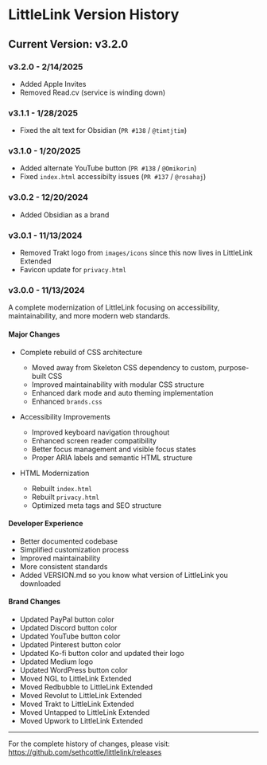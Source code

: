 # LittleLink Version History

## Current Version: v3.2.0

### v3.2.0 - 2/14/2025
- Added Apple Invites
- Removed Read.cv (service is winding down)

### v3.1.1 - 1/28/2025
- Fixed the alt text for Obsidian (`PR #138` / `@timtjtim`)
  
### v3.1.0 - 1/20/2025
- Added alternate YouTube button (`PR #138` / `@Omikorin`)
- Fixed `index.html` accessibilty issues (`PR #137` / `@rosahaj`)

### v3.0.2 - 12/20/2024
- Added Obsidian as a brand

### v3.0.1 - 11/13/2024
- Removed Trakt logo from `images/icons` since this now lives in LittleLink Extended
- Favicon update for `privacy.html`

### v3.0.0 - 11/13/2024
A complete modernization of LittleLink focusing on accessibility, maintainability, and more modern web standards.

#### Major Changes
- Complete rebuild of CSS architecture
  - Moved away from Skeleton CSS dependency to custom, purpose-built CSS
  - Improved maintainability with modular CSS structure
  - Enhanced dark mode and auto theming implementation
  - Enhanced `brands.css`

- Accessibility Improvements
  - Improved keyboard navigation throughout
  - Enhanced screen reader compatibility
  - Better focus management and visible focus states
  - Proper ARIA labels and semantic HTML structure

- HTML Modernization
  - Rebuilt `index.html`
  - Rebuilt `privacy.html`
  - Optimized meta tags and SEO structure

#### Developer Experience
- Better documented codebase
- Simplified customization process
- Improved maintainability
- More consistent standards
- Added VERSION.md so you know what version of LittleLink you downloaded

#### Brand Changes
- Updated PayPal button color
- Updated Discord button color
- Updated YouTube button color
- Updated Pinterest button color
- Updated Ko-fi button color and updated their logo
- Updated Medium logo
- Updated WordPress button color
- Moved NGL to LittleLink Extended
- Moved Redbubble to LittleLink Extended
- Moved Revolut to LittleLink Extended
- Moved Trakt to LittleLink Extended
- Moved Untapped to LittleLink Extended
- Moved Upwork to LittleLink Extended

---
For the complete history of changes, please visit:
https://github.com/sethcottle/littlelink/releases
